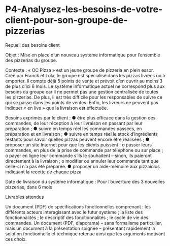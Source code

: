 # P4-Analysez-les-besoins-de-votre-client-pour-son-groupe-de-pizzerias

Recueil des besoins client

Objet :
Mise en place d’un nouveau système informatique pour l’ensemble des pizzerias
du groupe.

Contexte :
« OC Pizza » est un jeune groupe de pizzeria en plein essor. Créé par Franck et
Lola, le groupe est spécialisé dans les pizzas livrées ou à emporter. Il compte
déjà 5 points de vente et prévoit d’en ouvrir au moins 3 de plus d’ici 6 mois.
Le système informatique actuel ne correspond plus aux besoins du groupe car il
ne permet pas une gestion centralisée de toutes les pizzerias.
De plus, il est très difficile pour les responsables de suivre ce qui se passe dans les
points de ventes.
Enfin, les livreurs ne peuvent pas indiquer « en live » que la livraison est effectuée.

Besoins exprimés par le client :
● être plus efficace dans la gestion des commandes, de leur réception à
leur livraison en passant par leur préparation ;
● suivre en temps réel les commandes passées, en préparation et en
livraison ;
● suivre en temps réel le stock d’ingrédients restants pour savoir quelles
pizzas peuvent encore être réalisées ;
● proposer un site Internet pour que les clients puissent :
o passer leurs commandes, en plus de la prise de commande par
téléphone ou sur place ;
o payer en ligne leur commande s’ils le souhaitent – sinon, ils
paieront directement à la livraison ;
o modifier ou annuler leur commande tant que celle-ci n’a pas été
préparée.
● proposer un aide-mémoire aux pizzaiolos indiquant la recette de
chaque pizza

Date de livraison du système informatique :
Pour l’ouverture des 3 nouvelles pizzerias, dans 6 mois


Livrables attendus

Un document (PDF) de spécifications fonctionnelles comprenant :
les différents acteurs interagissant avec le futur système ;
la liste des fonctionnalités ;
le descriptif des fonctionnalités ;
le cycle de vie des commandes.
Un document (PDF, diaporama) – sans formalisme particulier, mais un document à la présentation soignée – présentant rapidement la solution fonctionnelle et technique retenue ainsi que les arguments motivant ces choix.
